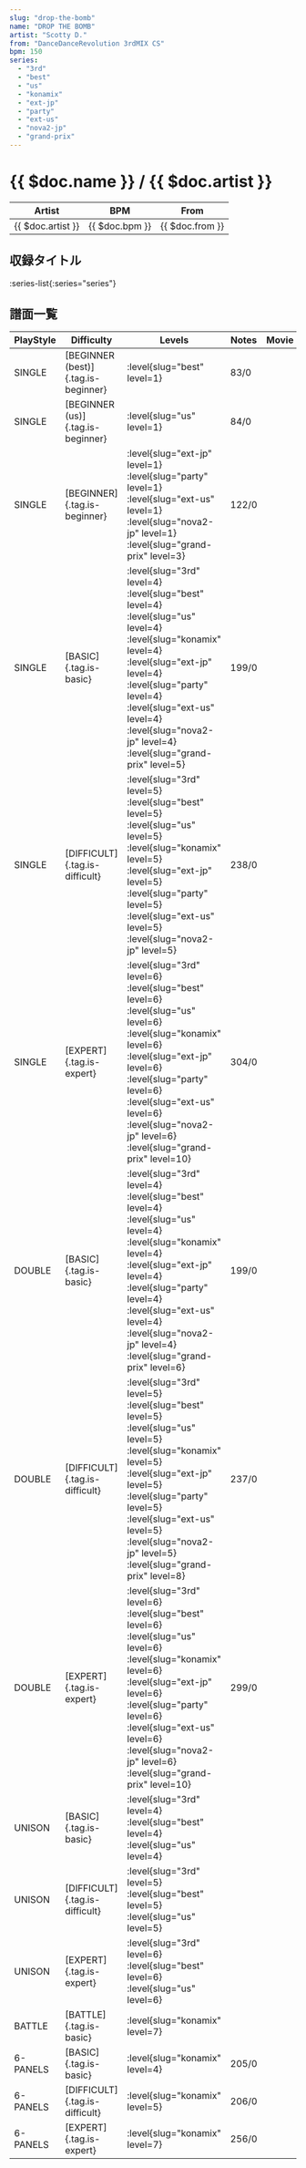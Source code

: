 ```yaml
---
slug: "drop-the-bomb"
name: "DROP THE BOMB"
artist: "Scotty D."
from: "DanceDanceRevolution 3rdMIX CS"
bpm: 150
series:
  - "3rd"
  - "best"
  - "us"
  - "konamix"
  - "ext-jp"
  - "party"
  - "ext-us"
  - "nova2-jp"
  - "grand-prix"
---
```


# {{ $doc.name }} / {{ $doc.artist }}

|Artist|BPM|From|
|------|---|----|
|{{ $doc.artist }}|{{ $doc.bpm }}|{{ $doc.from }}|

## 収録タイトル

:series-list{:series="series"}

## 譜面一覧

|PlayStyle|Difficulty|Levels|Notes|Movie|
|---------|----------|------|-----|-----|
|SINGLE|[BEGINNER (best)]{.tag.is-beginner}|<div class="field is-grouped is-grouped-multiline"> :level{slug="best" level=1}</div>|83/0||
|SINGLE|[BEGINNER (us)]{.tag.is-beginner}|<div class="field is-grouped is-grouped-multiline"> :level{slug="us" level=1}</div>|84/0||
|SINGLE|[BEGINNER]{.tag.is-beginner}|<div class="field is-grouped is-grouped-multiline"> :level{slug="ext-jp" level=1} :level{slug="party" level=1} :level{slug="ext-us" level=1} :level{slug="nova2-jp" level=1} :level{slug="grand-prix" level=3}</div>|122/0||
|SINGLE|[BASIC]{.tag.is-basic}|<div class="field is-grouped is-grouped-multiline"> :level{slug="3rd" level=4} :level{slug="best" level=4} :level{slug="us" level=4} :level{slug="konamix" level=4} :level{slug="ext-jp" level=4} :level{slug="party" level=4} :level{slug="ext-us" level=4} :level{slug="nova2-jp" level=4} :level{slug="grand-prix" level=5}</div>|199/0||
|SINGLE|[DIFFICULT]{.tag.is-difficult}|<div class="field is-grouped is-grouped-multiline"> :level{slug="3rd" level=5} :level{slug="best" level=5} :level{slug="us" level=5} :level{slug="konamix" level=5} :level{slug="ext-jp" level=5} :level{slug="party" level=5} :level{slug="ext-us" level=5} :level{slug="nova2-jp" level=5}</div>|238/0||
|SINGLE|[EXPERT]{.tag.is-expert}|<div class="field is-grouped is-grouped-multiline"> :level{slug="3rd" level=6} :level{slug="best" level=6} :level{slug="us" level=6} :level{slug="konamix" level=6} :level{slug="ext-jp" level=6} :level{slug="party" level=6} :level{slug="ext-us" level=6} :level{slug="nova2-jp" level=6} :level{slug="grand-prix" level=10}</div>|304/0||
|DOUBLE|[BASIC]{.tag.is-basic}|<div class="field is-grouped is-grouped-multiline"> :level{slug="3rd" level=4} :level{slug="best" level=4} :level{slug="us" level=4} :level{slug="konamix" level=4} :level{slug="ext-jp" level=4} :level{slug="party" level=4} :level{slug="ext-us" level=4} :level{slug="nova2-jp" level=4} :level{slug="grand-prix" level=6}</div>|199/0||
|DOUBLE|[DIFFICULT]{.tag.is-difficult}|<div class="field is-grouped is-grouped-multiline"> :level{slug="3rd" level=5} :level{slug="best" level=5} :level{slug="us" level=5} :level{slug="konamix" level=5} :level{slug="ext-jp" level=5} :level{slug="party" level=5} :level{slug="ext-us" level=5} :level{slug="nova2-jp" level=5} :level{slug="grand-prix" level=8}</div>|237/0||
|DOUBLE|[EXPERT]{.tag.is-expert}|<div class="field is-grouped is-grouped-multiline"> :level{slug="3rd" level=6} :level{slug="best" level=6} :level{slug="us" level=6} :level{slug="konamix" level=6} :level{slug="ext-jp" level=6} :level{slug="party" level=6} :level{slug="ext-us" level=6} :level{slug="nova2-jp" level=6} :level{slug="grand-prix" level=10}</div>|299/0||
|UNISON|[BASIC]{.tag.is-basic}|<div class="field is-grouped is-grouped-multiline"> :level{slug="3rd" level=4} :level{slug="best" level=4} :level{slug="us" level=4}</div>|||
|UNISON|[DIFFICULT]{.tag.is-difficult}|<div class="field is-grouped is-grouped-multiline"> :level{slug="3rd" level=5} :level{slug="best" level=5} :level{slug="us" level=5}</div>|||
|UNISON|[EXPERT]{.tag.is-expert}|<div class="field is-grouped is-grouped-multiline"> :level{slug="3rd" level=6} :level{slug="best" level=6} :level{slug="us" level=6}</div>|||
|BATTLE|[BATTLE]{.tag.is-basic}|<div class="field is-grouped is-grouped-multiline"> :level{slug="konamix" level=7}</div>|||
|6-PANELS|[BASIC]{.tag.is-basic}|<div class="field is-grouped is-grouped-multiline"> :level{slug="konamix" level=4}</div>|205/0||
|6-PANELS|[DIFFICULT]{.tag.is-difficult}|<div class="field is-grouped is-grouped-multiline"> :level{slug="konamix" level=5}</div>|206/0||
|6-PANELS|[EXPERT]{.tag.is-expert}|<div class="field is-grouped is-grouped-multiline"> :level{slug="konamix" level=7}</div>|256/0||
